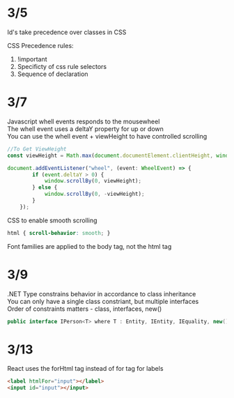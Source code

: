 # 3/5
Id's take precedence over classes in CSS  

CSS Precedence rules:
1. !important
2. Specificty of css rule selectors
3. Sequence of declaration

# 3/7
Javascript whell events responds to the mousewheel  
The whell event uses a deltaY property for up or down  
You can use the whell event + viewHeight to have controlled scrolling  

```typescript
//To Get ViewHeight
const viewHeight = Math.max(document.documentElement.clientHeight, window.innerHeight || 0);

document.addEventListener("wheel", (event: WheelEvent) => {
        if (event.deltaY > 0) {
            window.scrollBy(0, viewHeight);
        } else {
            window.scrollBy(0, -viewHeight);
        }
    });
```

CSS to enable smooth scrolling
```css
html { scroll-behavior: smooth; } 
```  

Font families are applied to the body tag, not the html tag  

# 3/9

.NET Type constrains behavior in accordance to class inheritance  
You can only have a single class constriant, but multiple interfaces  
Order of constraints matters - class, interfaces, new()  

```csharp
public interface IPerson<T> where T : Entity, IEntity, IEquality, new()
```
# 3/13

React uses the forHtml tag instead of for tag for labels  

```html
<label htmlFor="input"></label>
<input id="input"></input>
```
